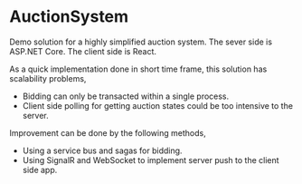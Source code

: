 # AuctionSystem
Demo solution for a highly simplified auction system. The sever side is ASP.NET Core. The client side is React.

As a quick implementation done in short time frame, this solution has scalability problems,

- Bidding can only be transacted within a single process.
- Client side polling for getting auction states could be too intensive to the server.

Improvement can be done by the following methods,

- Using a service bus and sagas for bidding.
- Using SignalR and WebSocket to implement server push to the client side app.
